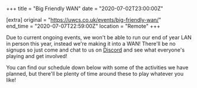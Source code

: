 +++
title = "Big Friendly WAN"
date = "2020-07-02T23:00:00Z"

[extra]
original = "https://uwcs.co.uk/events/big-friendly-wan/"    
end_time = "2020-07-07T22:59:00Z"
location = "Remote"
+++

Due to current ongoing events, we won't be able to run our end of year LAN in person this year, instead we're making it into a WAN\! There'll be no signups so just come and chat to us on [Discord](http://discord.gg/uwcs) and see what everyone's playing and get involved\!

You can find our schedule down below with some of the activities we have planned, but there'll be plenty of time around these to play whatever you like\!

